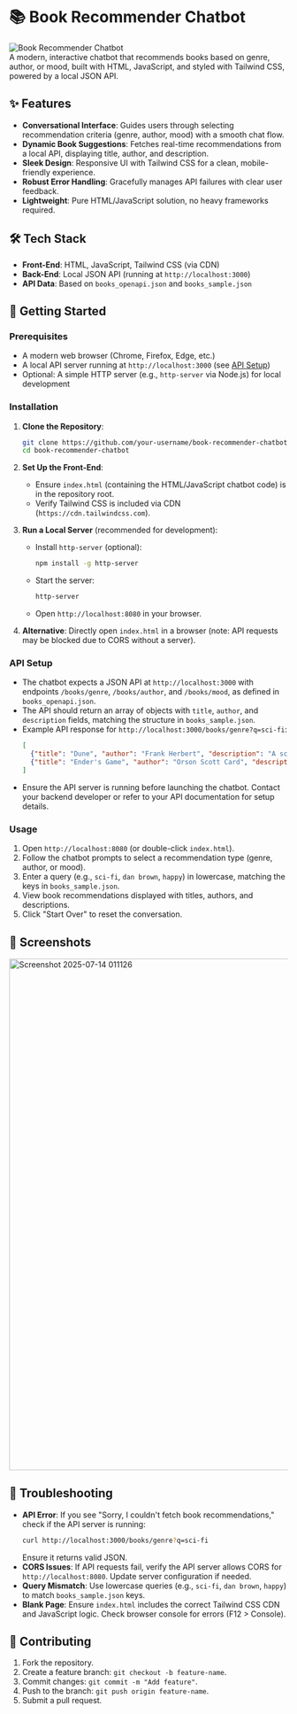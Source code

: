 # 📚 Book Recommender Chatbot

![Book Recommender Chatbot](https://img.shields.io/badge/Status-Active-brightgreen)  
A modern, interactive chatbot that recommends books based on genre, author, or mood, built with HTML, JavaScript, and styled with Tailwind CSS, powered by a local JSON API.

## ✨ Features
- **Conversational Interface**: Guides users through selecting recommendation criteria (genre, author, mood) with a smooth chat flow.
- **Dynamic Book Suggestions**: Fetches real-time recommendations from a local API, displaying title, author, and description.
- **Sleek Design**: Responsive UI with Tailwind CSS for a clean, mobile-friendly experience.
- **Robust Error Handling**: Gracefully manages API failures with clear user feedback.
- **Lightweight**: Pure HTML/JavaScript solution, no heavy frameworks required.

## 🛠️ Tech Stack
- **Front-End**: HTML, JavaScript, Tailwind CSS (via CDN)
- **Back-End**: Local JSON API (running at `http://localhost:3000`)
- **API Data**: Based on `books_openapi.json` and `books_sample.json`

## 🚀 Getting Started

### Prerequisites
- A modern web browser (Chrome, Firefox, Edge, etc.)
- A local API server running at `http://localhost:3000` (see [API Setup](#api-setup))
- Optional: A simple HTTP server (e.g., `http-server` via Node.js) for local development

### Installation
1. **Clone the Repository**:
   ```bash
   git clone https://github.com/your-username/book-recommender-chatbot.git
   cd book-recommender-chatbot
   ```

2. **Set Up the Front-End**:
   - Ensure `index.html` (containing the HTML/JavaScript chatbot code) is in the repository root.
   - Verify Tailwind CSS is included via CDN (`https://cdn.tailwindcss.com`).

3. **Run a Local Server** (recommended for development):
   - Install `http-server` (optional):
     ```bash
     npm install -g http-server
     ```
   - Start the server:
     ```bash
     http-server
     ```
   - Open `http://localhost:8080` in your browser.

4. **Alternative**: Directly open `index.html` in a browser (note: API requests may be blocked due to CORS without a server).

### API Setup
- The chatbot expects a JSON API at `http://localhost:3000` with endpoints `/books/genre`, `/books/author`, and `/books/mood`, as defined in `books_openapi.json`.
- The API should return an array of objects with `title`, `author`, and `description` fields, matching the structure in `books_sample.json`.
- Example API response for `http://localhost:3000/books/genre?q=sci-fi`:
  ```json
  [
    {"title": "Dune", "author": "Frank Herbert", "description": "A sci-fi epic..."},
    {"title": "Ender's Game", "author": "Orson Scott Card", "description": "A young prodigy..."}
  ]
  ```
- Ensure the API server is running before launching the chatbot. Contact your backend developer or refer to your API documentation for setup details.

### Usage
1. Open `http://localhost:8080` (or double-click `index.html`).
2. Follow the chatbot prompts to select a recommendation type (genre, author, or mood).
3. Enter a query (e.g., `sci-fi`, `dan brown`, `happy`) in lowercase, matching the keys in `books_sample.json`.
4. View book recommendations displayed with titles, authors, and descriptions.
5. Click "Start Over" to reset the conversation.

## 📸 Screenshots
<img width="1916" height="924" alt="Screenshot 2025-07-14 011126" src="https://github.com/user-attachments/assets/9c3c5a23-111c-4626-94a8-04641c0daebd" />

## 🐛 Troubleshooting
- **API Error**: If you see "Sorry, I couldn't fetch book recommendations," check if the API server is running:
  ```bash
  curl http://localhost:3000/books/genre?q=sci-fi
  ```
  Ensure it returns valid JSON.
- **CORS Issues**: If API requests fail, verify the API server allows CORS for `http://localhost:8080`. Update server configuration if needed.
- **Query Mismatch**: Use lowercase queries (e.g., `sci-fi`, `dan brown`, `happy`) to match `books_sample.json` keys.
- **Blank Page**: Ensure `index.html` includes the correct Tailwind CSS CDN and JavaScript logic. Check browser console for errors (F12 > Console).

## 🤝 Contributing
1. Fork the repository.
2. Create a feature branch: `git checkout -b feature-name`.
3. Commit changes: `git commit -m "Add feature"`.
4. Push to the branch: `git push origin feature-name`.
5. Submit a pull request.

